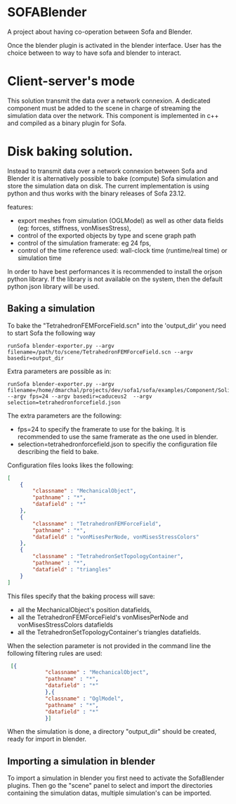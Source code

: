 # SOFABlender

A project about having co-operation between Sofa and Blender. 

Once the blender plugin is activated in the blender interface. 
User has the choice between to way to have sofa and blender to interact. 

# Client-server's mode 
This solution transmit the data over a network connexion.
A dedicated component must be added to the scene in charge of streaming the simulation data over the network.
This component is implemented in c++ and compiled as a binary plugin for Sofa.  

# Disk baking solution. 
Instead to transmit data over a network connexion between Sofa and Blender it is alternatively 
possible to bake (compute) Sofa simulation and store the simulation data on disk. 
The current implementation is using python and thus works with the binary releases of Sofa 23.12. 

features:
- export meshes from simulation (OGLModel) as well as other data fields (eg: forces, stiffness, vonMisesStress), 
- control of the exported objects by type and scene graph path  
- control of the simulation framerate: eg 24 fps,
- control of the time reference used: wall-clock time (runtime/real time) or simulation time

In order to have best performances it is recommended to install the orjson python library. 
If the library is not available on the system, then the default python json library will be used. 

Baking a simulation
-------------------
To bake the "TetrahedronFEMForceField.scn" into the 'output_dir' you need to start Sofa the following way
```
runSofa blender-exporter.py --argv filename=/path/to/scene/TetrahedronFEMForceField.scn --argv basedir=output_dir 
```

Extra parameters are possible as in:
```
runSofa blender-exporter.py --argv filename=/home/dmarchal/projects/dev/sofa1/sofa/examples/Component/SolidMechanics/FEM/TetrahedronFEMForceField.scn --argv fps=24 --argv basedir=caduceus2  --argv selection=tetrahedronforcefield.json
```

The extra parameters are the following:
- fps=24 to specify the framerate to use for the baking. It is recommended to use the same framerate as the one used in blender. 
- selection=tetrahedronforcefield.json to specifiy the configuration file describing the field to bake. 

Configuration files looks likes the following:
```json
[
    {
        "classname" : "MechanicalObject",
        "pathname" : "*",
        "datafield" : "*"
    },
    {
        "classname" : "TetrahedronFEMForceField",
        "pathname" : "*",
        "datafield" : "vonMisesPerNode, vonMisesStressColors"
    },
    {
        "classname" : "TetrahedronSetTopologyContainer",
        "pathname" : "*",
        "datafield" : "triangles"
    }
]
```
This files specify that the baking process will save:
- all the MechanicalObject's position datafields, 
- all the TetrahedronFEMForceField's vonMisesPerNode and vonMisesStressColors datafields
- all the TetrahedronSetTopologyContainer's triangles datafields. 

When the selection parameter is not provided in the command line the following filtering rules are used: 
```json
 [{
            "classname" : "MechanicalObject",
            "pathname" : "*",
            "datafield" : "*"
            },{
            "classname" : "OglModel",
            "pathname" : "*",
            "datafield" : "*"
            }]
```

When the simulation is done, a directory "output_dir" should be created, ready for import in blender. 


Importing a simulation in blender
---------------------------------
To import a simulation in blender you first need to activate the SofaBlender plugins.
Then go the "scene" panel to select and import the directories containing the simulation datas, multiple simulation's can be imported. 

